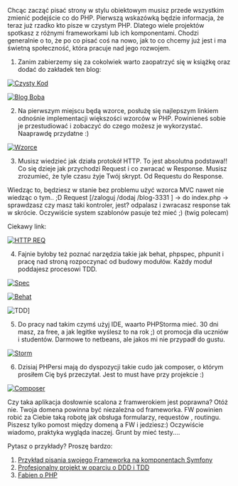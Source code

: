 Chcąc zacząć pisać strony w stylu obiektowym musisz przede wszystkim zmienić podejście co do PHP. Pierwszą wskazówką będzie informacja, że teraz już rzadko kto pisze w czystym PHP. Dlatego wiele projektów spotkasz z różnymi frameworkami lub ich komponentami. Chodzi generalnie o to, że po co pisać coś na nowo, jak to co chcemy już jest i ma świetną społeczność, która pracuje nad jego rozwojem.



1. Zanim zabierzemy się za cokolwiek warto zaopatrzyć się w książkę oraz dodać do zakładek ten blog:

 [![Czysty Kod](http://s.helion.pl/okladki/125x163/czykov.jpg)](http://forum.miroslawzelent.pl/95526/pisanie-stron-obiektowo?state=edit-96095) 
 
 [![Blog Boba](http://blog.cleancoder.com/assets/clean_code_72_color.png)](http://blog.cleancoder.com/)

2. Na pierwszym miejscu będą wzorce, posłużę się najlepszym linkiem odnośnie implementacji większości wzorców w PHP. Powinieneś sobie je przestudiować i zobaczyć do czego możesz je wykorzystać. Naaprawdę przydatne :)

[![Wzorce](http://dab1nmslvvntp.cloudfront.net/wp-content/uploads/2015/02/1423062384Octocat.png)](https://github.com/domnikl/DesignPatternsPHP)

3. Musisz wiedzieć jak działa protokół HTTP. To jest absolutna podstawa!! Co się dzieje jak przychodzi Request i co zwracać w Response. Musisz zrozumieć, że tyle czasu żyje Twój skrypt. Od Requestu do Response.  

Wiedząc to, będziesz w stanie bez problemu użyć wzorca MVC nawet nie wiedząc o tym.. ;D  Request [/zaloguj /dodaj /blog-3331 ] -> do index.php -> sprawdzasz czy masz taki kontroler, jest? odpalasz i zwracasz response tak w skrócie. Oczywiście system szablonów pasuje też mieć ;) (twig polecam) 

Ciekawy link: 

[![HTTP REQ](https://symfony.com/doc/current/_images/http-xkcd.png)](https://symfony.com/doc/current/book/http_fundamentals.html)

4. Fajnie byłoby też poznać narzędzia takie jak behat, phpspec, phpunit i pracę nad stroną rozpoczynać od budowy  modułów. Każdy moduł poddajesz procesowi TDD. 

[![Spec](https://cms-assets.tutsplus.com/uploads/users/45/posts/20919/preview_image/phpspec-wide-retina-preview.png)](http://phpspec.readthedocs.org/en/latest/) 

[![Behat](https://camo.githubusercontent.com/d8d967f1ba57d0f7857152ff0c3ca6503deb48f4/68747470733a2f2f646c2e64726f70626f7875736572636f6e74656e742e636f6d2f752f3238323739372f62656861742f62656861742e706e67)](http://docs.behat.org/en/v2.5/)

![TDD](http://www.pathfindersolns.com/wp-content/uploads/2012/05/red-green-refactorFINAL2.png)]

5. Do pracy nad takim czymś użyj IDE, waarto PHPStorma mieć. 30 dni masz, za free, a jak legitke wyślesz to na rok ;) ot promocja dla uczniów i studentów. Darmowe to netbeans, ale jakos mi nie przypadł do gustu. 

[![Storm](https://confluence.jetbrains.com/download/attachments/49463943/PhpStorm?version=4)](https://www.jetbrains.com/phpstorm/)

6. Dzisiaj PHPersi mają do dyspozycji takie cudo jak composer, o którym prosiłem Cię byś przeczytał. Jest to must have przy projekcie :)

[![Composer](https://getcomposer.org/img/logo-composer-transparent.png)](https://getcomposer.org/)

Czy taka aplikacja dosłownie scalona z framwerokiem jest poprawna? Otóż nie. Twoja domena powinna być niezależna od frameworka. FW powinien robić za Ciebie taką robotę jak obsługa formularzy, requestów , routingu. Piszesz tylko pomost między domeną a FW i jedziesz:) Oczywiście wiadomo, praktyka wygląda inaczej. Grunt by mieć testy....



Pytasz o przykłady? Proszę bardzo: 

1. [Przykład pisania swojego Frameworka na komponentach Symfony](http://symfony.com/doc/current/create_framework/index.html) 
2. [Profesjonalny projekt w oparciu o DDD i TDD](https://github.com/norzechowicz/mydrinks)
3. [Fabien o PHP](https://www.youtube.com/watch?v=gpNbmEnRLBU)

